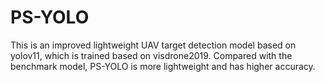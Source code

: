 # PS-YOLO
This is an improved lightweight UAV target detection model based on yolov11, which is trained based on visdrone2019. Compared with the benchmark model, PS-YOLO is more lightweight and has higher accuracy.
